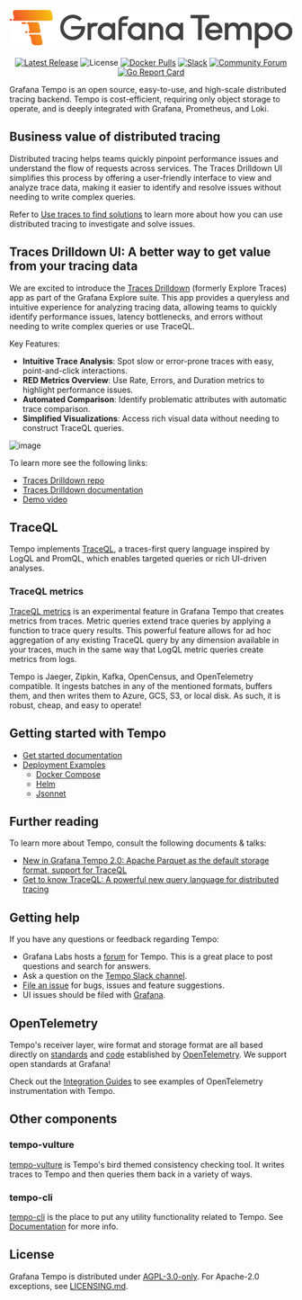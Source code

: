 <p align="center"><img src="docs/sources/tempo/logo_and_name.png" alt="Tempo Logo"></p>
<p align="center">
  <a href="https://github.com/grafana/tempo/releases"><img src="https://img.shields.io/github/v/release/grafana/tempo?display_name=tag&sort=semver" alt="Latest Release"/></a>
  <img src="https://img.shields.io/github/license/grafana/tempo" alt="License" />
  <a href="https://hub.docker.com/r/grafana/tempo/tags"><image src="https://img.shields.io/docker/pulls/grafana/tempo" alt="Docker Pulls"/></a>
  <a href="https://grafana.slack.com/archives/C01D981PEE5"><img src="https://img.shields.io/badge/join%20slack-%23tempo-brightgreen.svg" alt="Slack" /></a>
  <a href="https://community.grafana.com/c/grafana-tempo/40"><img src="https://img.shields.io/badge/discuss-tempo%20forum-orange.svg" alt="Community Forum" /></a>
  <a href="https://goreportcard.com/report/github.com/grafana/tempo"><img src="https://goreportcard.com/badge/github.com/grafana/tempo" alt="Go Report Card" /></a>
</p>

Grafana Tempo is an open source, easy-to-use, and high-scale distributed tracing backend. Tempo is cost-efficient, requiring only object storage to operate, and is deeply integrated with Grafana, Prometheus, and Loki. 


## Business value of distributed tracing

Distributed tracing helps teams quickly pinpoint performance issues and understand the flow of requests across services.
The Traces Drilldown UI simplifies this process by offering a user-friendly interface to view and analyze trace data, making it easier to identify and resolve issues without needing to write complex queries.

Refer to [Use traces to find solutions](https://grafana.com/docs/tempo/latest/introduction/solutions-with-traces/) to learn more about how you can use distributed tracing to investigate and solve issues. 

## Traces Drilldown UI: A better way to get value from your tracing data
We are excited to introduce the [Traces Drilldown](https://github.com/grafana/traces-drilldown) (formerly Explore Traces) app as part of the Grafana Explore suite. This app provides a queryless and intuitive experience for analyzing tracing data, allowing teams to quickly identify performance issues, latency bottlenecks, and errors without needing to write complex queries or use TraceQL.

Key Features:
- **Intuitive Trace Analysis**: Spot slow or error-prone traces with easy, point-and-click interactions.
- **RED Metrics Overview**: Use Rate, Errors, and Duration metrics to highlight performance issues.
- **Automated Comparison**: Identify problematic attributes with automatic trace comparison.
- **Simplified Visualizations**: Access rich visual data without needing to construct TraceQL queries.

![image](https://github.com/user-attachments/assets/991205df-1b27-489f-8ef0-1a05ee158996)

To learn more see the following links:
- [Traces Drilldown repo](https://github.com/grafana/races-drilldown)
- [Traces Drilldown documentation](https://grafana.com/docs/grafana/latest/explore/simplified-exploration/traces/)
- [Demo video](https://www.youtube.com/watch?v=a3uB1C2oHA4
)

## TraceQL

Tempo implements [TraceQL](https://grafana.com/docs/tempo/latest/traceql/), a traces-first query language inspired by LogQL and PromQL, which enables targeted queries or rich UI-driven analyses. 

### TraceQL metrics 

[TraceQL metrics](https://grafana.com/docs/tempo/latest/traceql/metrics-queries/) is an experimental feature in Grafana Tempo that creates metrics from traces. Metric queries extend trace queries by applying a function to trace query results. This powerful feature allows for ad hoc aggregation of any existing TraceQL query by any dimension available in your traces, much in the same way that LogQL metric queries create metrics from logs. 

Tempo is Jaeger, Zipkin, Kafka, OpenCensus, and OpenTelemetry compatible. It ingests batches in any of the mentioned formats, buffers them, and then writes them to Azure, GCS, S3, or local disk. As such, it is robust, cheap, and easy to operate!

## Getting started with Tempo

- [Get started documentation](https://grafana.com/docs/tempo/latest/getting-started/)
- [Deployment Examples](./example)
  - [Docker Compose](./example/docker-compose)
  - [Helm](./example/helm)
  - [Jsonnet](./example/tk)

## Further reading

To learn more about Tempo, consult the following documents & talks:

- [New in Grafana Tempo 2.0: Apache Parquet as the default storage format, support for TraceQL][tempo_20_announce]
- [Get to know TraceQL: A powerful new query language for distributed tracing][traceql-post]

[tempo_20_announce]: https://grafana.com/blog/2023/02/01/new-in-grafana-tempo-2.0-apache-parquet-as-the-default-storage-format-support-for-traceql/
[traceql-post]: https://grafana.com/blog/2023/02/07/get-to-know-traceql-a-powerful-new-query-language-for-distributed-tracing/

## Getting help

If you have any questions or feedback regarding Tempo:

- Grafana Labs hosts a [forum](https://community.grafana.com/c/grafana-tempo/40) for Tempo. This is a great place to post questions and search for answers.
- Ask a question on the [Tempo Slack channel](https://grafana.slack.com/archives/C01D981PEE5).
- [File an issue](https://github.com/grafana/tempo/issues/new/choose) for bugs, issues and feature suggestions.
- UI issues should be filed with [Grafana](https://github.com/grafana/grafana/issues/new/choose).

## OpenTelemetry

Tempo's receiver layer, wire format and storage format are all based directly on [standards](https://github.com/open-telemetry/opentelemetry-proto) and [code](https://github.com/open-telemetry/opentelemetry-collector) established by [OpenTelemetry](https://opentelemetry.io/).  We support open standards at Grafana!

Check out the [Integration Guides](https://grafana.com/docs/tempo/latest/guides/instrumentation/) to see examples of OpenTelemetry instrumentation with Tempo.

## Other components

### tempo-vulture
[tempo-vulture](https://github.com/grafana/tempo/tree/main/cmd/tempo-vulture) is Tempo's bird themed consistency checking tool.  It writes traces to Tempo and then queries them back in a variety of ways.

### tempo-cli
[tempo-cli](https://github.com/grafana/tempo/tree/main/cmd/tempo-cli) is the place to put any utility functionality related to Tempo. See [Documentation](https://grafana.com/docs/tempo/latest/operations/tempo_cli/) for more info.

## License

Grafana Tempo is distributed under [AGPL-3.0-only](LICENSE). For Apache-2.0 exceptions, see [LICENSING.md](LICENSING.md).
